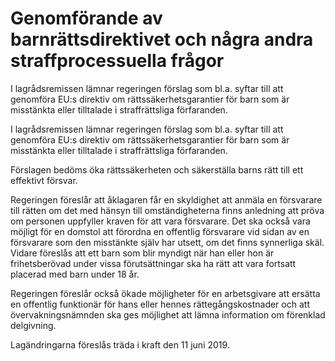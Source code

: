 # Genomförande av barnrättsdirektivet och några andra straffprocessuella frågor

I lagrådsremissen lämnar regeringen förslag som bl.a. syftar till att genomföra EU:s direktiv om rättssäkerhetsgarantier för barn som är misstänkta eller tilltalade i straffrättsliga förfaranden.

I lagrådsremissen lämnar regeringen förslag som bl.a. syftar till att genomföra EU:s direktiv om rättssäkerhetsgarantier för barn som är misstänkta eller tilltalade i straffrättsliga förfaranden.

Förslagen bedöms öka rättssäkerheten och säkerställa barns rätt till ett effektivt försvar.

Regeringen föreslår att åklagaren får en skyldighet att anmäla en försvarare till rätten om det med hänsyn till omständigheterna finns anledning att pröva om personen uppfyller kraven för att vara försvarare. Det ska också vara möjligt för en domstol att förordna en offentlig försvarare vid sidan av en försvarare som den misstänkte själv har utsett, om det finns synnerliga skäl. Vidare föreslås att ett barn som blir myndigt när han eller hon är frihetsberövad under vissa förutsättningar ska ha rätt att vara fortsatt placerad med barn under 18 år.

Regeringen föreslår också ökade möjligheter för en arbetsgivare att ersätta en offentlig funktionär för hans eller hennes rättegångskostnader och att övervakningsnämnden ska ges möjlighet att lämna information om förenklad delgivning.

Lagändringarna föreslås träda i kraft den 11 juni 2019.
